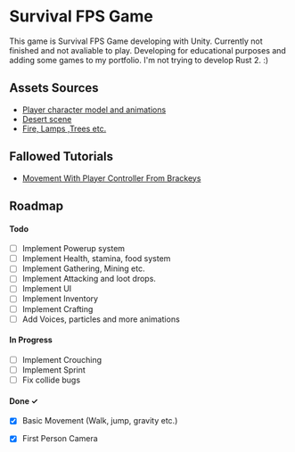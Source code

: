 # Survival FPS Game
  This game is Survival FPS Game developing with Unity. Currently not finished and not avaliable to play. Developing for educational purposes and adding some games to my portfolio. I'm not trying to develop Rust 2. :) 
 <br>
## Assets Sources
- [Player character model and animations](https://www.mixamo.com/#/?page=1&type=Character)
- [Desert scene](https://runemarkstudio.itch.io/poly-desert)
- [Fire, Lamps ,Trees etc.](https://devassets.com/assets/rpg-tutorial-assets/) 
  <br>
## Fallowed Tutorials
- [Movement With Player Controller From Brackeys](https://www.youtube.com/watch?v=_QajrabyTJc&t=1s)
  <br>
## Roadmap
#### Todo
- [ ] Implement Powerup system
- [ ] Implement Health, stamina, food system
- [ ] Implement Gathering, Mining etc.
- [ ] Implement Attacking and loot drops.
- [ ] Implement UI
- [ ] Implement Inventory
- [ ] Implement Crafting
- [ ] Add Voices, particles and more animations
#### In Progress
- [ ] Implement Crouching
- [ ] Implement Sprint
- [ ] Fix collide bugs
#### Done ✓
- [x] Basic Movement (Walk, jump, gravity etc.)
- [x] First Person Camera





